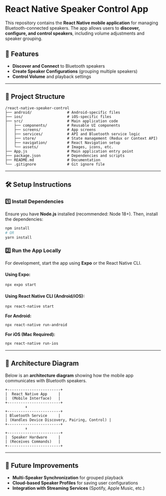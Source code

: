 # React Native Speaker Control App

This repository contains the **React Native mobile application** for managing Bluetooth-connected speakers. The app allows users to **discover, configure, and control speakers**, including volume adjustments and speaker grouping.

## 🚀 Features
- **Discover and Connect** to Bluetooth speakers
- **Create Speaker Configurations** (grouping multiple speakers)
- **Control Volume** and playback settings

---

## 📂 Project Structure
```
/react-native-speaker-control
├── android/                # Android-specific files
├── ios/                    # iOS-specific files
├── src/                    # Main application code
│   ├── components/         # Reusable UI components
│   ├── screens/            # App screens
│   ├── services/           # API and Bluetooth service logic
│   ├── store/              # State management (Redux or Context API)
│   ├── navigation/         # React Navigation setup
│   └── assets/             # Images, icons, etc.
├── App.js                  # Main application entry point
├── package.json            # Dependencies and scripts
├── README.md               # Documentation
└── .gitignore              # Git ignore file
```

---

## 🛠️ Setup Instructions

### **1️⃣ Install Dependencies**
Ensure you have **Node.js** installed (recommended: Node 18+). Then, install the dependencies:
```sh
npm install
# OR
yarn install
```

### **2️⃣ Run the App Locally**
For development, start the app using **Expo** or the React Native CLI.

#### **Using Expo:**
```sh
npx expo start
```

#### **Using React Native CLI (Android/iOS):**
```sh
npx react-native start
```

**For Android:**
```sh
npx react-native run-android
```

**For iOS (Mac Required):**
```sh
npx react-native run-ios
```

---

## 📡 Architecture Diagram
Below is an **architecture diagram** showing how the mobile app communicates with Bluetooth speakers.

```plaintext
+------------------------+
|  React Native App     |
|  (Mobile Interface)   |
+------------------------+
         ⬇️  
+------------------------+
| Bluetooth Service     |
| (Handles Device Discovery, Pairing, Control) |
+------------------------+
         ⬇️  
+------------------------+
|  Speaker Hardware     |
| (Receives Commands)   |
+------------------------+
```

---

## 📌 Future Improvements
- **Multi-Speaker Synchronization** for grouped playback
- **Cloud-based Speaker Profiles** for saving user configurations
- **Integration with Streaming Services** (Spotify, Apple Music, etc.)



